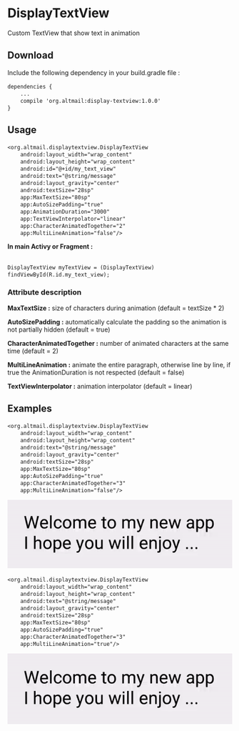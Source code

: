 # DisplayTextView


Custom TextView that show text in animation


## Download


Include the following dependency in your build.gradle file :

```
dependencies {
    ...
    compile 'org.altmail:display-textview:1.0.0'
}
```

## Usage


    <org.altmail.displaytextview.DisplayTextView
        android:layout_width="wrap_content"
        android:layout_height="wrap_content"
        android:id="@+id/my_text_view"
        android:text="@string/message"
        android:layout_gravity="center"
        android:textSize="28sp"
        app:MaxTextSize="80sp"
        app:AutoSizePadding="true"
        app:AnimationDuration="3000"
        app:TextViewInterpolator="linear"
        app:CharacterAnimatedTogether="2"
        app:MultiLineAnimation="false"/>
        
        
**In main Activy or Fragment :**  

```

DisplayTextView myTextView = (DisplayTextView) findViewById(R.id.my_text_view);

```
       
### Attribute description


**MaxTextSize :** size of characters during animation (default = textSize * 2)

**AutoSizePadding :** automatically calculate the padding so the animation is not partially hidden (default = true)

**CharacterAnimatedTogether :** number of animated characters at the same time (default = 2)

**MultiLineAnimation :** animate the entire paragraph, otherwise line by line, if true the AnimationDuration is not respected (default = false)

**TextViewInterpolator :** animation interpolator (default = linear)


## Examples


    <org.altmail.displaytextview.DisplayTextView
        android:layout_width="wrap_content"
        android:layout_height="wrap_content"
        android:text="@string/message"
        android:layout_gravity="center"
        android:textSize="28sp"
        app:MaxTextSize="80sp"
        app:AutoSizePadding="true"
        app:CharacterAnimatedTogether="3"
        app:MultiLineAnimation="false"/>
        

![picture alt](https://github.com/ronpattern/DisplayTextView/blob/master/screenshot/screen2.gif)


    <org.altmail.displaytextview.DisplayTextView
        android:layout_width="wrap_content"
        android:layout_height="wrap_content"
        android:text="@string/message"
        android:layout_gravity="center"
        android:textSize="28sp"
        app:MaxTextSize="80sp"
        app:AutoSizePadding="true"
        app:CharacterAnimatedTogether="3"
        app:MultiLineAnimation="true"/>
        
        
![picture alt](https://github.com/ronpattern/DisplayTextView/blob/master/screenshot/screen3.gif)


